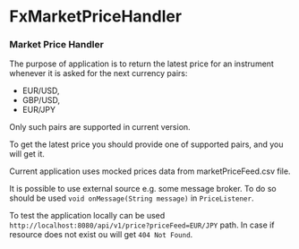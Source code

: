 # FxMarketPriceHandler

### Market Price Handler

The purpose of application is to return the latest price for an instrument whenever it is asked for
the next currency pairs:

- EUR/USD,
- GBP/USD,
- EUR/JPY

Only such pairs are supported in current version.

To get the latest price you should provide one of supported pairs, and you will get it.

Current application uses mocked prices data from marketPriceFeed.csv file.

It is possible to use external source e.g. some message broker. To do so should be used `void
onMessage(String message)` in `PriceListener`.

To test the application locally can be used `http://localhost:8080/api/v1/price?priceFeed=EUR/JPY` path.
In case if resource does not exist ou will get `404 Not Found`.